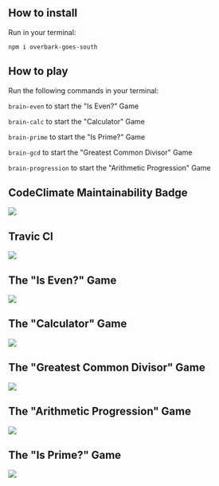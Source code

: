 <h2>How to install</h2>
<p>Run in your terminal:</p>
<code>npm i overbark-goes-south</code>

<h2>How to play</h2>
<p>Run the following commands in your terminal:</p>
<p><code>brain-even</code> to start the "Is Even?" Game</p>
<p><code>brain-calc</code> to start the "Calculator" Game</p>
<p><code>brain-prime</code> to start the "Is Prime?" Game</p>
<p><code>brain-gcd</code> to start the "Greatest Common Divisor" Game</p>
<p><code>brain-progression</code> to start the "Arithmetic Progression" Game</p>

<h2>CodeClimate Maintainability Badge</h2>
<a href="https://codeclimate.com/github/JakeTheFriendlyDog/frontend-project-lvl1/maintainability" target="_blank"><img src="https://api.codeclimate.com/v1/badges/611832262792c97d4f4a/maintainability" /></a>

<h2>Travic CI</h2>
<a href="https://travis-ci.org/JakeTheFriendlyDog/frontend-project-lvl1" target="_blank">
<img src="https://travis-ci.org/JakeTheFriendlyDog/frontend-project-lvl1.svg?branch=master" /></a>

<h2>The "Is Even?" Game</h2>
<a href="https://asciinema.org/a/2An09Mx5YgTfqRpmDu36V0se7" target="_blank"><img src="https://asciinema.org/a/2An09Mx5YgTfqRpmDu36V0se7.svg" /></a>

<h2>The "Calculator" Game</h2>
<a href="https://asciinema.org/a/V7AtqQcCsD0qXdhAzaw7Uj6LI" target="_blank"><img src="https://asciinema.org/a/V7AtqQcCsD0qXdhAzaw7Uj6LI.svg" /></a>

<h2>The "Greatest Common Divisor" Game</h2>
<a href="https://asciinema.org/a/z218V7UTbafUtBTTriQ6MvOBp" target="_blank"><img src="https://asciinema.org/a/z218V7UTbafUtBTTriQ6MvOBp.svg" /></a>

<h2>The "Arithmetic Progression" Game</h2>
<a href="https://asciinema.org/a/VF3PSsxPyVPVhPRvnjzG9ugO8" target="_blank"><img src="https://asciinema.org/a/VF3PSsxPyVPVhPRvnjzG9ugO8.svg" /></a>

<h2>The "Is Prime?" Game</h2>
<a href="https://asciinema.org/a/5gWryamnwwYWa5Jy5b5ztkrkW" target="_blank"><img src="https://asciinema.org/a/5gWryamnwwYWa5Jy5b5ztkrkW.svg" /></a>

